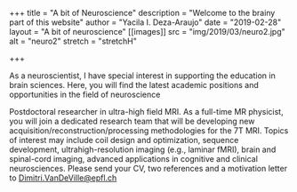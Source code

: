 +++
title = "A bit of Neuroscience"
description = "Welcome to the brainy part of this website"
author = "Yacila I. Deza-Araujo"
date = "2019-02-28"
layout = "A bit of neuroscience"
[[images]]
  src = "img/2019/03/neuro2.jpg"
  alt = "neuro2"
  stretch = "stretchH"

+++

As a neuroscientist, I have special interest in supporting the education in brain sciences.
Here, you will find the latest academic positions and opportunities in the field of neuroscience

Postdoctoral researcher in ultra-high field MRI. As a full-time MR physicist, you will join a dedicated research team that will be developing new acquisition/reconstruction/processing methodologies for the 7T MRI. Topics of interest may include coil design and optimization, sequence development, ultrahigh-resolution imaging (e.g., laminar fMRI), brain and spinal-cord imaging, advanced applications in cognitive and clinical neurosciences. Please send your CV, two references and a motivation letter to Dimitri.VanDeVille@epfl.ch


